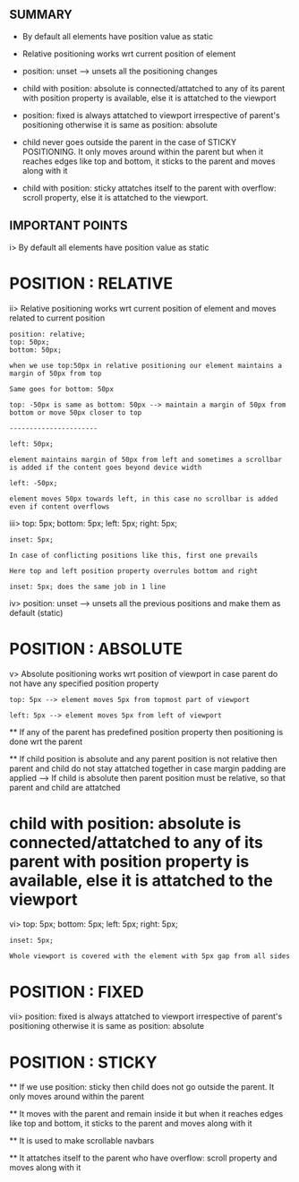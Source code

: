 SUMMARY
-------

* By default all elements have position value as static

* Relative positioning works wrt current position of element

* position: unset --> unsets all the positioning changes

* child with position: absolute is connected/attatched to any of its parent with position property is available, else it is attatched to the viewport

* position: fixed is always attatched to viewport irrespective of parent's positioning otherwise it is same as position: absolute    

* child never goes outside the parent in the case of STICKY POSITIONING. It only moves around within the parent but when it reaches edges like top and bottom, it sticks to the parent and moves along with it

* child with position: sticky attatches itself to the parent with overflow: scroll property, else it is attatched to the viewport. 



IMPORTANT POINTS
----------------

i> By default all elements have position value as static

# POSITION : RELATIVE

ii> Relative positioning works wrt current position of element and moves related to current position

    position: relative;
    top: 50px;
    bottom: 50px; 
    
    when we use top:50px in relative positioning our element maintains a margin of 50px from top

    Same goes for bottom: 50px

    top: -50px is same as bottom: 50px --> maintain a margin of 50px from bottom or move 50px closer to top

    ----------------------

    left: 50px;

    element maintains margin of 50px from left and sometimes a scrollbar is added if the content goes beyond device width

    left: -50px;

    element moves 50px towards left, in this case no scrollbar is added even if content overflows

iii> top: 5px;
    bottom: 5px;
    left: 5px;
    right: 5px;
    
    inset: 5px;
    
    In case of conflicting positions like this, first one prevails

    Here top and left position property overrules bottom and right

    inset: 5px; does the same job in 1 line


iv> position: unset --> unsets all the previous positions and make them as default (static)

# POSITION : ABSOLUTE

v> Absolute positioning works wrt position of viewport in case parent do not have any specified position property

    top: 5px --> element moves 5px from topmost part of viewport

    left: 5px --> element moves 5px from left of viewport

** If any of the parent has predefined position property then positioning is done wrt the parent  

** If child position is absolute and any parent position is not relative then parent and child do not stay attatched together in case margin padding are applied --> If child is absolute then parent position must be relative, so that parent and child are attatched

# child with position: absolute is connected/attatched to any of its parent with position property is available, else it is attatched to the viewport

vi> top: 5px;
    bottom: 5px;
    left: 5px;
    right: 5px; 

    inset: 5px;

    Whole viewport is covered with the element with 5px gap from all sides

# POSITION : FIXED       

vii> position: fixed is always attatched to viewport irrespective of parent's positioning otherwise it is same as position: absolute    

# POSITION : STICKY

** If we use position: sticky then child does not go outside the parent. It only moves around within the parent

** It moves with the parent and remain inside it but when it reaches edges like top and bottom, it sticks to the parent and moves along with it

** It is used to make scrollable navbars

** It attatches itself to the parent who have overflow: scroll property and moves along with it
